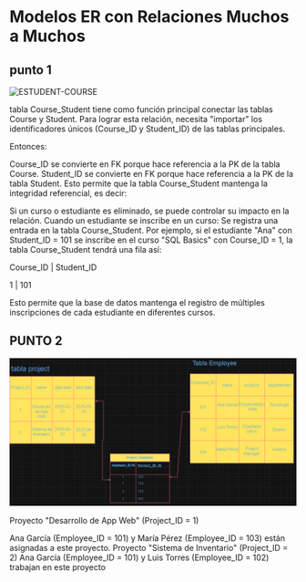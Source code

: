 # Modelos ER con Relaciones Muchos a Muchos

## punto 1

![ESTUDENT-COURSE](<Diagrama sin título.drawio.png>)

tabla Course_Student tiene como función principal conectar las tablas Course y Student. Para lograr esta relación, necesita "importar" los identificadores únicos (Course_ID y Student_ID) de las tablas principales.

Entonces:

Course_ID se convierte en FK porque hace referencia a la PK de la tabla Course.
Student_ID se convierte en FK porque hace referencia a la PK de la tabla Student.
Esto permite que la tabla Course_Student mantenga la integridad referencial, es decir:

Si un curso o estudiante es eliminado, se puede controlar su impacto en la relación.
Cuando un estudiante se inscribe en un curso:
Se registra una entrada en la tabla Course_Student.
Por ejemplo, si el estudiante "Ana" con Student_ID = 101 se inscribe en el curso "SQL Basics" con Course_ID = 1, la tabla Course_Student tendrá una fila así:

Course_ID | Student_ID

1         | 101

Esto permite que la base de datos mantenga el registro de múltiples inscripciones de cada estudiante en diferentes cursos.

## PUNTO 2

![project-empleado](PROJECT.png)

Proyecto "Desarrollo de App Web" (Project_ID = 1)

Ana García (Employee_ID = 101) y María Pérez (Employee_ID = 103) están asignadas a este proyecto.
Proyecto "Sistema de Inventario" (Project_ID = 2)
Ana García (Employee_ID = 101) y Luis Torres (Employee_ID = 102) trabajan en este proyecto